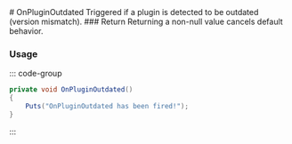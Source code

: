 <Badge type="danger" text="Carbon Compatible"/>
# OnPluginOutdated
Triggered if a plugin is detected to be outdated (version mismatch).
### Return
Returning a non-null value cancels default behavior.

### Usage
::: code-group
```csharp [Example]
private void OnPluginOutdated()
{
	Puts("OnPluginOutdated has been fired!");
}
```
:::
